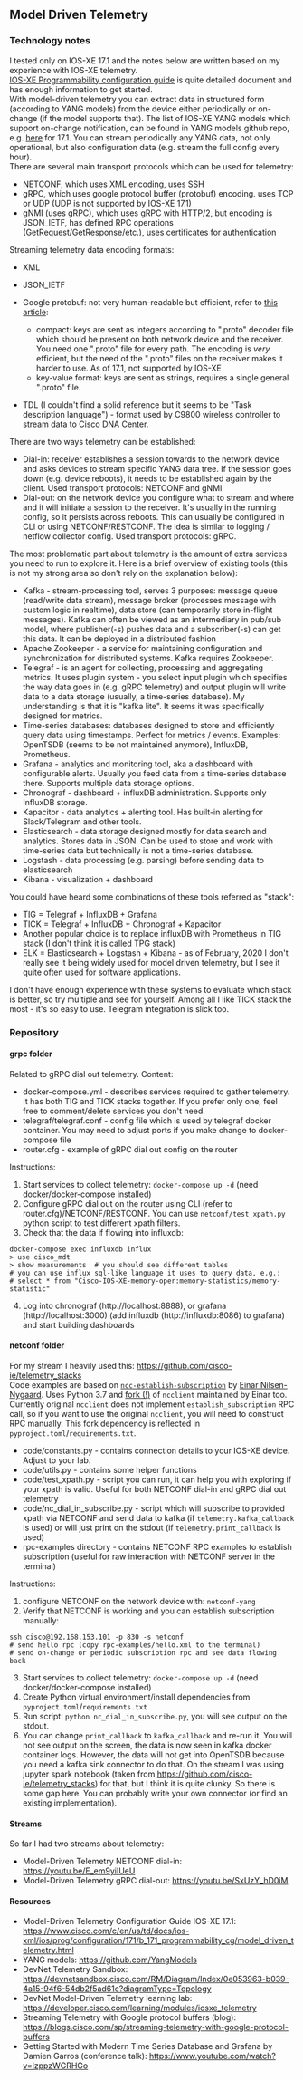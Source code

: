 ## Model Driven Telemetry
### Technology notes
I tested only on IOS-XE 17.1 and the notes below are written based on my experience with IOS-XE telemetry.  
[IOS-XE Programmability configuration guide](https://www.cisco.com/c/en/us/td/docs/ios-xml/ios/prog/configuration/171/b_171_programmability_cg/model_driven_telemetry.html) is quite detailed document and has enough information to get started.  
With model-driven telemetry you can extract data in structured form (according to YANG models) from the device either periodically or on-change (if the model supports that). The list of IOS-XE YANG models which support on-change notification, can be found in YANG models github repo, e.g. [here](https://github.com/YangModels/yang/blob/master/vendor/cisco/xe/1711/ON_CHANGE_MODELS/ON_CHANGE_MODELS.MD) for 17.1. You can stream periodically any YANG data, not only operational, but also configuration data (e.g. stream the full config every hour).  
There are several main transport protocols which can be used for telemetry:
* NETCONF, which uses XML encoding, uses SSH
* gRPC, which uses google protocol buffer (protobuf) encoding. uses TCP or UDP (UDP is not supported by IOS-XE 17.1)
* gNMI (uses gRPC), which uses gRPC with HTTP/2, but encoding is JSON_IETF, has defined RPC operations (GetRequest/GetResponse/etc.), uses certificates for authentication

Streaming telemetry data encoding formats:
* XML
* JSON_IETF
* Google protobuf: not very human-readable but efficient, refer to [this article](https://blogs.cisco.com/sp/streaming-telemetry-with-google-protocol-buffers):
  * compact: keys are sent as integers according to ".proto" decoder file which should be present on both network device and the receiver. You need one ".proto" file for every path. The encoding is *very* efficient, but the need of the ".proto" files on the receiver makes it harder to use. As of 17.1, not supported by IOS-XE
  * key-value format: keys are sent as strings, requires a single general ".proto" file.

* TDL (I couldn't find a solid reference but it seems to be "Task description language") - format used by C9800 wireless controller to stream data to Cisco DNA Center.

There are two ways telemetry can be established:
* Dial-in: receiver establishes a session towards to the network device and asks devices to stream specific YANG data tree. If the session goes down (e.g. device reboots), it needs to be established again by the client. Used transport protocols: NETCONF and gNMI
* Dial-out: on the network device you configure what to stream and where and it will initiate a session to the receiver. It's usually in the running config, so it persists across reboots. This can usually be configured in CLI or using NETCONF/RESTCONF. The idea is similar to logging / netflow collector config. Used transport protocols: gRPC.

The most problematic part about telemetry is the amount of extra services you need to run to explore it. Here is a brief overview of existing tools (this is not my strong area so don't rely on the explanation below):
* Kafka - stream-processing tool, serves 3 purposes: message queue (read/write data stream), message broker (processes message with custom logic in realtime), data store (can temporarily store in-flight messages). Kafka can often be viewed as an intermediary in pub/sub model, where publisher(-s) pushes data and a subscriber(-s) can get this data. It can be deployed in a distributed fashion
* Apache Zookeeper - a service for maintaining configuration and synchronization for distributed systems. Kafka requires Zookeeper.
* Telegraf - is an agent for collecting, processing and aggregating metrics. It uses plugin system - you select input plugin which specifies the way data goes in (e.g. gRPC telemetry) and output plugin will write data to a data storage (usually, a time-series database). My understanding is that it is "kafka lite". It seems it was specifically designed for metrics.
* Time-series databases: databases designed to store and efficiently query data using timestamps. Perfect for metrics / events. Examples: OpenTSDB (seems to be not maintained anymore), InfluxDB, Prometheus.
* Grafana - analytics and monitoring tool, aka a dashboard with configurable alerts. Usually you feed data from a time-series database there. Supports multiple data storage options.
* Chronograf - dashboard + influxDB administration. Supports only InfluxDB storage.
* Kapacitor - data analytics + alerting tool. Has built-in alerting for Slack/Telegram and other tools.
* Elasticsearch - data storage designed mostly for data search and analytics. Stores data in JSON. Can be used to store and work with time-series data but technically is not a time-series database.
* Logstash - data processing (e.g. parsing) before sending data to elasticsearch
* Kibana - visualization + dashboard

You could have heard some combinations of these tools referred as "stack":
* TIG = Telegraf + InfluxDB + Grafana
* TICK = Telegraf + InfluxDB + Chronograf + Kapacitor
* Another popular choice is to replace influxDB with Prometheus in TIG stack (I don't think it is called TPG stack)
* ELK = Elasticsearch + Logstash + Kibana - as of February, 2020 I don't really see it being widely used for model driven telemetry, but I see it quite often used for software applications.

I don't have enough experience with these systems to evaluate which stack is better, so try multiple and see for yourself. Among all I like TICK stack the most - it's so easy to use. Telegram integration is slick too.

### Repository
#### grpc folder
Related to gRPC dial out telemetry.
Content:
* docker-compose.yml - describes services required to gather telemetry. It has both TIG and TICK stacks together. If you prefer only one, feel free to comment/delete services you don't need.
* telegraf/telegraf.conf - config file which is used by telegraf docker container. You may need to adjust ports if you make change to docker-compose file
* router.cfg - example of gRPC dial out config on the router

Instructions:
1) Start services to collect telemetry: `docker-compose up -d` (need docker/docker-compose installed)
2) Configure gRPC dial out on the router using CLI (refer to router.cfg)/NETCONF/RESTCONF. You can use `netconf/test_xpath.py` python script to test different xpath filters.
3) Check that the data if flowing into influxdb:
```
docker-compose exec influxdb influx
> use cisco_mdt
> show measurements  # you should see different tables
# you can use influx sql-like language it uses to query data, e.g.:
# select * from "Cisco-IOS-XE-memory-oper:memory-statistics/memory-statistic"
```
4) Log into chronograf (http://localhost:8888), or grafana (http://localhost:3000) (add influxdb (http://influxdb:8086) to grafana) and start building dashboards

#### netconf folder
For my stream I heavily used this: https://github.com/cisco-ie/telemetry_stacks  
Code examples are based on [`ncc-establish-subscription`](https://github.com/CiscoDevNet/ncc/blob/master/ncc-establish-subscription.py) by [Einar Nilsen-Nygaard](https://github.com/einarnn). Uses Python 3.7 and [fork (!)](https://github.com/CiscoDevNet/ncc) of `ncclient` maintained by Einar too. Currently original `ncclient` does not implement `establish_subscription` RPC call, so if you want to use the original `ncclient`, you will need to construct RPC manually. This fork dependency is reflected in `pyproject.toml`/`requirements.txt`.
* code/constants.py - contains connection details to your IOS-XE device. Adjust to your lab.
* code/utils.py - contains some helper functions
* code/test_xpath.py - script you can run, it can help you with exploring if your xpath is valid. Useful for both NETCONF dial-in and gRPC dial out telemetry
* code/nc_dial_in_subscribe.py - script which will subscribe to provided xpath via NETCONF and send data to kafka (if `telemetry.kafka_callback` is used) or will just print on the stdout (if `telemetry.print_callback` is used)
* rpc-examples directory - contains NETCONF RPC examples to establish subscription (useful for raw interaction with NETCONF server in the terminal)

Instructions:
1) configure NETCONF on the network device with: `netconf-yang`
2) Verify that NETCONF is working and you can establish subscription manually:
```
ssh cisco@192.168.153.101 -p 830 -s netconf
# send hello rpc (copy rpc-examples/hello.xml to the terminal)
# send on-change or periodic subscription rpc and see data flowing back
```
3) Start services to collect telemetry: `docker-compose up -d` (need docker/docker-compose installed)
4) Create Python virtual environment/install dependencies from `pyproject.toml`/`requirements.txt`
5) Run script: `python nc_dial_in_subscribe.py`, you will see output on the stdout.
6) You can change `print_callback` to `kafka_callback` and re-run it. You will not see output on the screen, the data is now seen in kafka docker container logs. However, the data will not get into OpenTSDB because you need a kafka sink connector to do that. On the stream I was using jupyter spark notebook (taken from https://github.com/cisco-ie/telemetry_stacks) for that, but I think it is quite clunky. So there is some gap here. You can probably write your own connector (or find an existing implementation).

#### Streams
So far I had two streams about telemetry:
* Model-Driven Telemetry NETCONF dial-in: https://youtu.be/E_em9yiIUeU
* Model-Driven  Telemetry gRPC dial-out: https://youtu.be/SxUzY_hD0iM


#### Resources
* Model-Driven Telemetry Configuration Guide IOS-XE 17.1: https://www.cisco.com/c/en/us/td/docs/ios-xml/ios/prog/configuration/171/b_171_programmability_cg/model_driven_telemetry.html
* YANG models: https://github.com/YangModels
* DevNet Telemetry Sandbox: https://devnetsandbox.cisco.com/RM/Diagram/Index/0e053963-b039-4a15-94f6-54db2f5ad61c?diagramType=Topology
* DevNet Model-Driven Telemetry learning lab: https://developer.cisco.com/learning/modules/iosxe_telemetry
* Streaming Telemetry with Google protocol buffers (blog): https://blogs.cisco.com/sp/streaming-telemetry-with-google-protocol-buffers
* Getting Started with Modern Time Series Database and Grafana by Damien Garros (conference talk): https://www.youtube.com/watch?v=lzppzWGRHGo